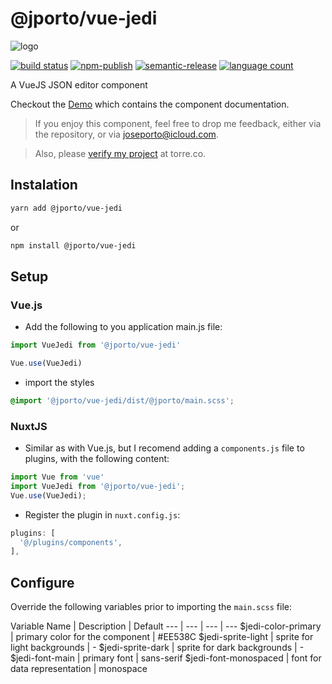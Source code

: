 # @jporto/vue-jedi

![logo](https://gitlab.com/porto/vue-jedi/raw/master/src/assets/logo64.png)

[![build status](https://img.shields.io/gitlab/pipeline/porto/vue-jedi/master.svg)](https://gitlab.com/porto/vue-jedi.git)
[![npm-publish](https://img.shields.io/npm/dm/@jporto/vue-jedi.svg)](https://www.npmjs.com/package/@jporto/vue-jedi)
[![semantic-release](https://img.shields.io/badge/%20%20%F0%9F%93%A6%F0%9F%9A%80-semantic--release-e10079.svg)](https://github.com/semantic-release/semantic-release)
[![language count](https://img.shields.io/github/languages/count/joseporto/vue-jedi.svg)](https://gitlab.com/porto/vue-jedi/-/graphs/master/charts)

A VueJS JSON editor component

Checkout the [Demo](https://porto.gitlab.io/vue-jedi/) which contains the component documentation.

> If you enjoy this component, feel free to drop me feedback, either via the repository, or via joseporto@icloud.com.

> Also, please [verify my project](https://bio.torre.co/joseporto/projects?id=LMggxJME&view=verify) at torre.co.

## Instalation

```bash
yarn add @jporto/vue-jedi
```

or

```bash
npm install @jporto/vue-jedi
```

## Setup

### Vue.js

- Add the following to you application main.js file:

```js
import VueJedi from '@jporto/vue-jedi'

Vue.use(VueJedi)
```

- import the styles

```scss
@import '@jporto/vue-jedi/dist/@jporto/main.scss';
```

### NuxtJS

- Similar as with Vue.js, but I recomend adding a `components.js` file to plugins, with the following content:
  
```js
import Vue from 'vue'
import VueJedi from '@jporto/vue-jedi';
Vue.use(VueJedi);
```

- Register the plugin in `nuxt.config.js`:

```js
plugins: [
  '@/plugins/components',
],
```

## Configure

Override the following variables prior to importing the `main.scss` file:

Variable Name | Description | Default
--- | --- | --- | ---
$jedi-color-primary | primary color for the component | #EE538C
$jedi-sprite-light | sprite for light backgrounds | -
$jedi-sprite-dark | sprite for dark backgrounds | -
$jedi-font-main | primary font | sans-serif
$jedi-font-monospaced | font for data representation | monospace
